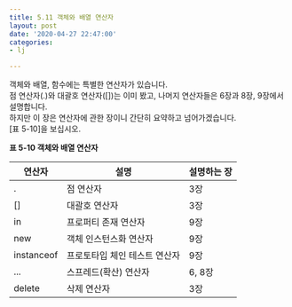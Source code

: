 ```yaml
---
title: 5.11 객체와 배열 연산자
layout: post
date: '2020-04-27 22:47:00'
categories:
- lj

---
```


객체와 배열, 함수에는 특별한 연산자가 있습니다.  
점 연산자(.)와 대괄호 연산자([])는 이미 봤고, 나머지 연산자들은 6장과 8장, 9장에서 설명합니다.  
하지만 이 장은 연산자에 관한 장이니 간단히 요약하고 넘어가겠습니다.  
[표 5-10]을 보십시오.

**표 5-10 객체와 배열 연산자**

| 연산자 | 설명 | 설명하는 장 |
|----------|-------|----------------|
| . | 점 연산자 | 3장 |
| [] | 대괄호 연산자 | 3장 |
| in | 프로퍼티 존재 연산자 | 9장 |
| new | 객체 인스턴스화 연산자 | 9장 |
| instanceof | 프로토타입 체인 테스트 연산자 | 9장 |
| ... | 스프레드(확산) 연산자 | 6, 8장 |
| delete | 삭제 연산자 | 3장 |